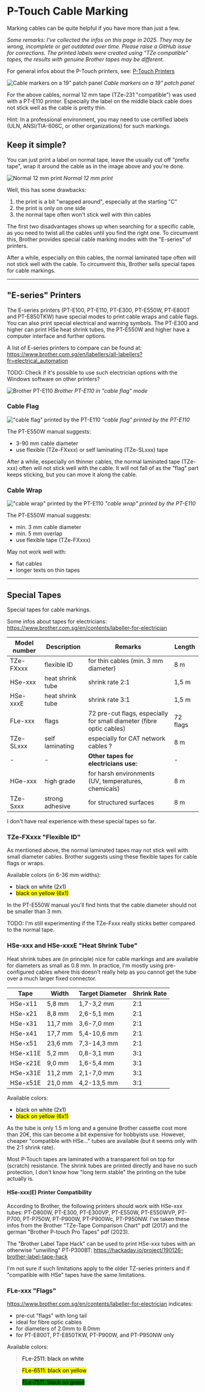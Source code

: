 # P-Touch Cable Marking

Marking cables can be quite helpful if you have more than just a few.

*Some remarks: I've collected the infos on this page in 2025. They may be wrong, incomplete or get outdated over time. Please raise a GitHub issue for corrections. The printed labels were created using "TZe compatible" tapes, the results with genuine Brother tapes may be different.*

For general infos about the P-Touch printers, see: [P-Touch Printers](./P-Touch-Printers.md)


![Cable markers on a 19" patch panel](./images/label_cables.jpg)
*Cable markers on a 19" patch panel*

For the above cables, normal 12 mm tape (TZe-231 "compatible") was used with a PT-E110 printer. Especially the label on the middle black cable does not stick well as the cable is pretty thin.

Hint: In a professional environment, you may need to use certified labels (ULN, ANSI/TIA-606C, or other organizations) for such markings.

## Keep it simple?

You can just print a label on normal tape, leave the usually cut off "prefix tape", wrap it around the cable as in the image above and you're done.

![Normal 12 mm print](./images/label_circuit_normal.jpg)
*Normal 12 mm print*

Well, this has some drawbacks:

1. the print is a bit "wrapped around", especially at the starting "C"
2. the print is only on one side
3. the normal tape often won't stick well with thin cables

The first two disadvantages shows up when searching for a specific cable, as you need to twist all the cables until you find the right one. To circumvent this, Brother provides special cable marking modes with the "E-series" of printers.

After a while, especially on thin cables, the normal laminated tape often will not stick well with the cable. To circumvent this, Brother sells special tapes for cable markings.

---

## "E-series" Printers

The E-series printers (PT-E100, PT-E110, PT-E300, PT-E550W, PT-E800T and PT-E850TKW) have special modes to print cable wraps and cable flags. You can also print special electrical and warning symbols. The PT-E300 and higher can print HSe heat shrink tubes, the PT-E550W and higher have a computer interface and further options.

A list of E-series printers to compare can be found at: https://www.brother.com.sg/en/labellers/all-labellers?fr=electrical_automation

TODO: Check if it's possible to use such electrician options with the Windows software on other printers?

![Brother PT-E110](./images/PT-E110.jpg)
*Brother PT-E110 in "cable flag" mode*

### Cable Flag

!["cable flag" printed by the PT-E110](./images/label_circuit_flag.jpg)
*"cable flag" printed by the PT-E110*

The PT-E550W manual suggests:

* 3-90 mm cable diameter
* use flexible (TZe-FXxxx) or self laminating (TZe-SLxxx) tape

After a while, especially on thinner cables, the normal laminated tape (TZe-xxx) often will not stick well with the cable. It will not fall of as the "flag" part keeps sticking, but you can move it along the cable.

### Cable Wrap

!["cable wrap" printed by the PT-E110](./images/label_circuit_wrap.jpg)
*"cable wrap" printed by the PT-E110*

The PT-E550W manual suggests:

* min. 3 mm cable diameter
* min. 5 mm overlap
* use flexible tape (TZe-FXxxx)

May not work well with:

* flat cables
* longer texts on thin tapes

---

## Special Tapes

Special tapes for cable markings.

Some infos about tapes for electricians: https://www.brother.com.sg/en/contents/labeller-for-electrician

| Model number | Description | Remarks | Length |
| --- | --- | --- | --- |
| TZe-FXxxx | flexible ID | for thin cables (min. 3 mm diameter) | 8 m |
| HSe-xxx | heat shrink tube | shrink rate 2:1 | 1,5 m |
| HSe-xxxE | heat shrink tube | shrink rate 3:1 | 1,5 m |
| FLe-xxx | flags | 72 pre-cut flags, especially for small diameter (fibre optic cables) | 72 flags |
| TZe-SLxxx | self laminating | especially for CAT network cables ? | 8 m |
| - | - | **Other tapes for electricians use:** | - |
| HGe-xxx | high grade | for harsh environments (UV, temperatures, chemicals) | 8 m |
| TZe-Sxxx | strong adhesive | for structured surfaces | 8 m |

I don't have real experience with these special tapes so far.

### TZe-FXxxx "Flexible ID"

As mentioned above, the normal laminated tapes may not stick well with small diameter cables. Brother suggests using these flexible tapes for cable flags or wraps.

Available colors (in 6-36 mm widths):
* <span style="color:black; background-color:white">black on white (2x1)</span>
* <span style="color:black; background-color:yellow">black on yellow (6x1)</span>

In the PT-E550W manual you'll find hints that the cable diameter should not be smaller than 3 mm.

TODO: I'm still experimenting if the TZe-Fxxx really sticks better compared to the normal tape.

### HSe-xxx and HSe-xxxE "Heat Shrink Tube"

Heat shrink tubes are (in principle) nice for cable markings and are available for diameters as small as 0.8 mm. In practice, I'm mostly using pre-configured cables where this doesn't really help as you cannot get the tube over a much larger fixed connector.

| Tape | Width | Target Diameter | Shrink Rate |
| --- | --- | --- | --- |
| HSe-x11 | 5,8 mm | 1,7-3,2 mm | 2:1 |
| HSe-x21 | 8,8 mm | 2,6-5,1 mm | 2:1 |
| HSe-x31 | 11,7 mm | 3,6-7,0 mm | 2:1 |
| HSe-x41 | 17,7 mm | 5,4-10,6 mm | 2:1 |
| HSe-x51 | 23,6 mm | 7,3-14,3 mm | 2:1 |
| HSe-x11E | 5,2 mm | 0,8-3,1 mm | 3:1 |
| HSe-x21E | 9,0 mm | 1,6-5,4 mm | 3:1 |
| HSe-x31E | 11,2 mm | 2,1-7,0 mm | 3:1 |
| HSe-x51E | 21,0 mm | 4,2-13,5 mm | 3:1 |

Available colors:
* <span style="color:black; background-color:white">black on white (2x1)</span>
* <span style="color:black; background-color:yellow">black on yellow (6x1)</span>

As the tube is only 1.5 m long and a genuine Brother cassette cost more than 20€, this can become a bit expensive for hobbyists use. However, cheaper "compatible with HSe..." tubes are available (but it seems only with the 2:1 shrink rate).

Most P-Touch tapes are laminated with a transparent foil on top for (scratch) resistance. The shrink tubes are printed directly and have no such protection, I don't know how "long term stable" the printing on the tube actually is.

#### HSe-xxx(E) Printer Compatibility

According to Brother, the following printers should work with HSe-xxx tubes: PT-D800W, PT-E300, PT-E300VP, PT-E550W, PT-E550WVP, PT-P700, PT-P750W, PT-P900W, PT-P900Wc, PT-P950NW. I've taken these infos from the Brother "TZe-Tape Comparison Chart" pdf (2017) and the german "Brother P-touch Pro Tapes" pdf (2023).

The "Brother Label Tape Hack" can be used to print HSe-xxx tubes with an otherwise "unwilling" PT-P300BT: https://hackaday.io/project/190126-brother-label-tape-hack

I'm not sure if such limitations apply to the older TZ-series printers and if "compatible with HSe" tapes have the same limitations.

### FLe-xxx "Flags"

https://www.brother.com.sg/en/contents/labeller-for-electrician indicates:

* pre-cut "flags" with long tail
* ideal for fibre optic cables
* for diameters of 2.0mm to 8.0mm
* for PT-E800T, PT-E850TKW, PT-P900W, and PT-P950NW only

Available colors:
> <span style="color:black; background-color:white">FLe-2511: black on white</span>

> <span style="color:black; background-color:yellow">FLe-6511: black on yellow<span>

> <span style="color:black; background-color:green">FLe-7511: black on green<span>

